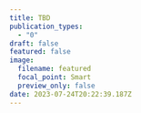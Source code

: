 ```yaml
---
title: TBD
publication_types:
  - "0"
draft: false
featured: false
image:
  filename: featured
  focal_point: Smart
  preview_only: false
date: 2023-07-24T20:22:39.187Z
---
```

